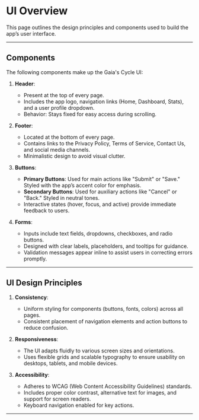 # UI Overview

This page outlines the design principles and components used to build the app’s user interface.

---

## Components

The following components make up the Gaia's Cycle UI:

1. **Header**:
   - Present at the top of every page.
   - Includes the app logo, navigation links (Home, Dashboard, Stats), and a user profile dropdown.
   - Behavior: Stays fixed for easy access during scrolling.

2. **Footer**:
   - Located at the bottom of every page.
   - Contains links to the Privacy Policy, Terms of Service, Contact Us, and social media channels.
   - Minimalistic design to avoid visual clutter.

3. **Buttons**:
   - **Primary Buttons**: Used for main actions like "Submit" or "Save." Styled with the app’s accent color for emphasis.
   - **Secondary Buttons**: Used for auxiliary actions like "Cancel" or "Back." Styled in neutral tones.
   - Interactive states (hover, focus, and active) provide immediate feedback to users.

4. **Forms**:
   - Inputs include text fields, dropdowns, checkboxes, and radio buttons.
   - Designed with clear labels, placeholders, and tooltips for guidance.
   - Validation messages appear inline to assist users in correcting errors promptly.

---

## UI Design Principles

1. **Consistency**:
   - Uniform styling for components (buttons, fonts, colors) across all pages.
   - Consistent placement of navigation elements and action buttons to reduce confusion.

2. **Responsiveness**:
   - The UI adapts fluidly to various screen sizes and orientations.
   - Uses flexible grids and scalable typography to ensure usability on desktops, tablets, and mobile devices.

3. **Accessibility**:
   - Adheres to WCAG (Web Content Accessibility Guidelines) standards.
   - Includes proper color contrast, alternative text for images, and support for screen readers.
   - Keyboard navigation enabled for key actions.

---

